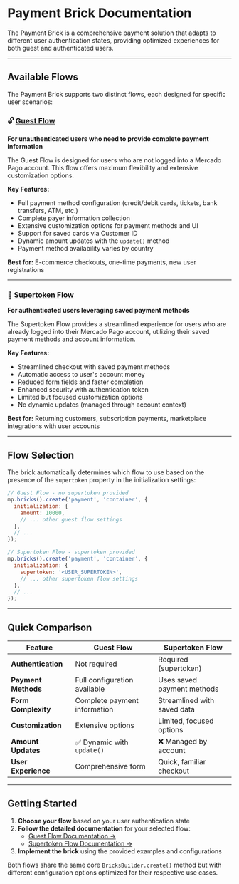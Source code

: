 # Payment Brick Documentation

The Payment Brick is a comprehensive payment solution that adapts to different user authentication states, providing optimized experiences for both guest and authenticated users.

---

## Available Flows

The Payment Brick supports two distinct flows, each designed for specific user scenarios:

### 🔓 [Guest Flow](./payment-brick-guest-flow.md)

**For unauthenticated users who need to provide complete payment information**

The Guest Flow is designed for users who are not logged into a Mercado Pago account. This flow offers maximum flexibility and extensive customization options.

**Key Features:**

- Full payment method configuration (credit/debit cards, tickets, bank transfers, ATM, etc.)
- Complete payer information collection
- Extensive customization options for payment methods and UI
- Support for saved cards via Customer ID
- Dynamic amount updates with the `update()` method
- Payment method availability varies by country

**Best for:** E-commerce checkouts, one-time payments, new user registrations

---

### 🔐 [Supertoken Flow](./payment-brick-supertoken-flow.md)

**For authenticated users leveraging saved payment methods**

The Supertoken Flow provides a streamlined experience for users who are already logged into their Mercado Pago account, utilizing their saved payment methods and account information.

**Key Features:**

- Streamlined checkout with saved payment methods
- Automatic access to user's account money
- Reduced form fields and faster completion
- Enhanced security with authentication token
- Limited but focused customization options
- No dynamic updates (managed through account context)

**Best for:** Returning customers, subscription payments, marketplace integrations with user accounts

---

## Flow Selection

The brick automatically determines which flow to use based on the presence of the `supertoken` property in the initialization settings:

```js
// Guest Flow - no supertoken provided
mp.bricks().create('payment', 'container', {
  initialization: {
    amount: 10000,
    // ... other guest flow settings
  },
  // ...
});

// Supertoken Flow - supertoken provided
mp.bricks().create('payment', 'container', {
  initialization: {
    supertoken: '<USER_SUPERTOKEN>',
    // ... other supertoken flow settings
  },
  // ...
});
```

---

## Quick Comparison

| Feature             | Guest Flow                   | Supertoken Flow             |
| ------------------- | ---------------------------- | --------------------------- |
| **Authentication**  | Not required                 | Required (supertoken)       |
| **Payment Methods** | Full configuration available | Uses saved payment methods  |
| **Form Complexity** | Complete payment information | Streamlined with saved data |
| **Customization**   | Extensive options            | Limited, focused options    |
| **Amount Updates**  | ✅ Dynamic with `update()`   | ❌ Managed by account       |
| **User Experience** | Comprehensive form           | Quick, familiar checkout    |

---

## Getting Started

1. **Choose your flow** based on your user authentication state
2. **Follow the detailed documentation** for your selected flow:
   - [Guest Flow Documentation →](./payment-guest.md)
   - [Supertoken Flow Documentation →](./payment-supertoken.md)
3. **Implement the brick** using the provided examples and configurations

Both flows share the same core `BricksBuilder.create()` method but with different configuration options optimized for their respective use cases.
